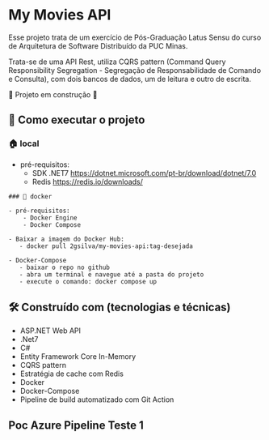 #  My Movies API
Esse projeto trata de um exercício de Pós-Graduação Latus Sensu do curso de Arquitetura de Software Distribuído da PUC Minas. 

Trata-se de uma API Rest, utiliza CQRS pattern (Command Query Responsibility Segregation - Segregação de Responsabilidade de Comando e Consulta), com dois bancos de dados, um de leitura e outro de escrita.

:construction: Projeto em construção :construction:

## 📍 Como executar o projeto

### 🏠 local

- pré-requisitos:
    - SDK .NET7
        https://dotnet.microsoft.com/pt-br/download/dotnet/7.0
    - Redis
        https://redis.io/downloads/

```
### 🐳 docker

- pré-requisitos:
    - Docker Engine
    - Docker Compose

- Baixar a imagem do Docker Hub: 
   - docker pull 2gsilva/my-movies-api:tag-desejada

- Docker-Compose
   - baixar o repo no github
   - abra um terminal e navegue até a pasta do projeto
   - execute o comando: docker compose up 
```
## 🛠️ Construído com (tecnologias e técnicas)

* ASP.NET Web API
* .Net7
* C#
* Entity Framework Core In-Memory
* CQRS pattern
* Estratégia de cache com Redis
* Docker
* Docker-Compose
* Pipeline de build automatizado com Git Action

## Poc Azure Pipeline Teste 1
